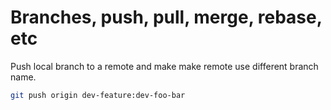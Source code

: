 # Branches, push, pull, merge, rebase, etc


Push local branch to a remote and make make remote use different branch name.

```bash
git push origin dev-feature:dev-foo-bar
```

